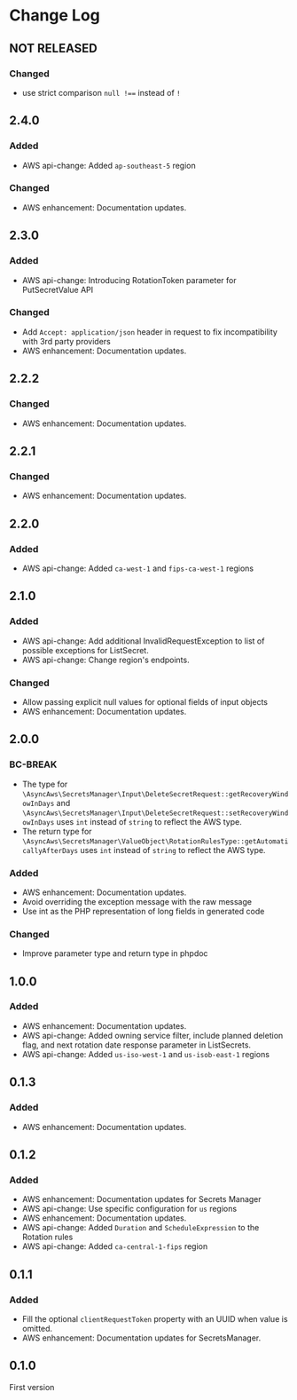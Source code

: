 # Change Log

## NOT RELEASED

### Changed

- use strict comparison `null !==` instead of `!`

## 2.4.0

### Added

- AWS api-change: Added `ap-southeast-5` region

### Changed

- AWS enhancement: Documentation updates.

## 2.3.0

### Added

- AWS api-change: Introducing RotationToken parameter for PutSecretValue API

### Changed

- Add `Accept: application/json` header in request to fix incompatibility with 3rd party providers
- AWS enhancement: Documentation updates.

## 2.2.2

### Changed

- AWS enhancement: Documentation updates.

## 2.2.1

### Changed

- AWS enhancement: Documentation updates.

## 2.2.0

### Added

- AWS api-change: Added `ca-west-1` and `fips-ca-west-1` regions

## 2.1.0

### Added

- AWS api-change: Add additional InvalidRequestException to list of possible exceptions for ListSecret.
- AWS api-change: Change region's endpoints.

### Changed

- Allow passing explicit null values for optional fields of input objects
- AWS enhancement: Documentation updates.

## 2.0.0

### BC-BREAK

- The type for `\AsyncAws\SecretsManager\Input\DeleteSecretRequest::getRecoveryWindowInDays` and `\AsyncAws\SecretsManager\Input\DeleteSecretRequest::setRecoveryWindowInDays` uses `int` instead of `string` to reflect the AWS type.
- The return type for `\AsyncAws\SecretsManager\ValueObject\RotationRulesType::getAutomaticallyAfterDays` uses `int` instead of `string` to reflect the AWS type.

### Added

- AWS enhancement: Documentation updates.
- Avoid overriding the exception message with the raw message
- Use int as the PHP representation of long fields in generated code

### Changed

- Improve parameter type and return type in phpdoc

## 1.0.0

### Added

- AWS enhancement: Documentation updates.
- AWS api-change: Added owning service filter, include planned deletion flag, and next rotation date response parameter in ListSecrets.
- AWS api-change: Added `us-iso-west-1` and `us-isob-east-1` regions

## 0.1.3

### Added

- AWS enhancement: Documentation updates.

## 0.1.2

### Added

- AWS enhancement: Documentation updates for Secrets Manager
- AWS api-change: Use specific configuration for `us` regions
- AWS enhancement: Documentation updates.
- AWS api-change: Added `Duration` and `ScheduleExpression` to the Rotation rules
- AWS api-change: Added `ca-central-1-fips` region

## 0.1.1

### Added

- Fill the optional `clientRequestToken` property with an UUID when value is omitted.
- AWS enhancement: Documentation updates for SecretsManager.

## 0.1.0

First version
